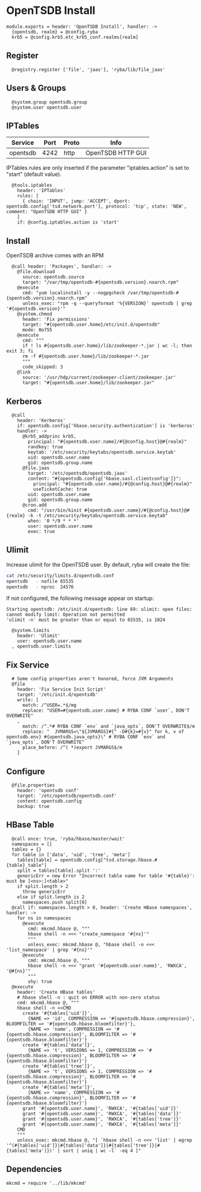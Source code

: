 
# OpenTSDB Install

    module.exports = header: 'OpenTSDB Install', handler: -> 
      {opentsdb, realm} = @config.ryba
      krb5 = @config.krb5.etc_krb5_conf.realms[realm] 

## Register

      @registry.register ['file', 'jaas'], 'ryba/lib/file_jaas'

## Users & Groups

      @system.group opentsdb.group
      @system.user opentsdb.user

## IPTables

| Service  | Port | Proto | Info               |
|----------|------|-------|--------------------|
| opentsdb | 4242 | http  | OpenTSDB HTTP GUI  |

IPTables rules are only inserted if the parameter "iptables.action" is set to
"start" (default value).

      @tools.iptables
        header: 'IPTables'
        rules: [
          { chain: 'INPUT', jump: 'ACCEPT', dport: opentsdb.config['tsd.network.port'], protocol: 'tcp', state: 'NEW', comment: "OpenTSDB HTTP GUI" }
        ]
        if: @config.iptables.action is 'start'

## Install

OpenTSDB archive comes with an RPM

      @call header: 'Packages', handler: ->
        @file.download
          source: opentsdb.source
          target: "/var/tmp/opentsdb-#{opentsdb.version}.noarch.rpm"
        @execute
          cmd: "yum localinstall -y --nogpgcheck /var/tmp/opentsdb-#{opentsdb.version}.noarch.rpm"
          unless_exec: "rpm -q --queryformat '%{VERSION}' opentsdb | grep '#{opentsdb.version}'"
        @system.chmod
          header: 'Fix permissions'
          target: "#{opentsdb.user.home}/etc/init.d/opentsdb"
          mode: 0o755
        @execute
          cmd: """
          if ! ls #{opentsdb.user.home}/lib/zookeeper-*.jar | wc -l; then exit 3; fi
          rm -f #{opentsdb.user.home}/lib/zookeeper-*.jar
          """
          code_skipped: 3
        @link
          source: '/usr/hdp/current/zookeeper-client/zookeeper.jar'
          target: "#{opentsdb.user.home}/lib/zookeeper.jar"

## Kerberos

      @call
        header: 'Kerberos'
        if: opentsdb.config['hbase.security.authentication'] is 'kerberos'
        handler: ->
          @krb5_addprinc krb5,
            principal: "#{opentsdb.user.name}/#{@config.host}@#{realm}"
            randkey: true
            keytab: '/etc/security/keytabs/opentsdb.service.keytab'
            uid: opentsdb.user.name
            gid: opentsdb.group.name
          @file.jaas
            target: '/etc/opentsdb/opentsdb.jaas'
            content: "#{opentsdb.config['hbase.sasl.clientconfig']}":
              principal: "#{opentsdb.user.name}/#{@config.host}@#{realm}"
              useTicketCache: true
            uid: opentsdb.user.name
            gid: opentsdb.group.name
          @cron.add
            cmd: "/usr/bin/kinit #{opentsdb.user.name}/#{@config.host}@#{realm} -k -t /etc/security/keytabs/opentsdb.service.keytab"
            when: '0 */9 * * *'
            user: opentsdb.user.name
            exec: true

## Ulimit

Increase ulimit for the OpenTSDB user. By default, ryba will create the file:

```bash
cat /etc/security/limits.d/opentsdb.conf
opentsdb   - nofile 65535
opentsdb   - nproc  24576
```

If not configured, the following message appear on startup:

```
Starting opentsdb: /etc/init.d/opentsdb: line 69: ulimit: open files: cannot modify limit: Operation not permitted
'ulimit -n' must be greater than or equal to 65535, is 1024
```

      @system.limits
        header: 'Ulimit'
        user: opentsdb.user.name
      , opentsdb.user.limits

## Fix Service

      # Some config properties aren't honored, force JVM Arguments
      @file
        header: 'Fix Service Init Script'
        target: '/etc/init.d/opentsdb'
        write: [
          match: /^USER=.*$/mg
          replace: "USER=#{opentsdb.user.name} # RYBA CONF `user`, DON'T OVERWRITE"
        ,
          match: /^.*# RYBA CONF `env` and `java_opts`, DON'T OVERWRITE$/m
          replace: "  JVMARGS=\"${JVMARGS}#{" -D#{k}=#{v}" for k, v of opentsdb.env} #{opentsdb.java_opts}\" # RYBA CONF `env` and `java_opts`, DON'T OVERWRITE"
          place_before: /^( *)export JVMARGS$/m
        ]

## Configure

      @file.properties
        header: 'opentsdb conf'
        target: '/etc/opentsdb/opentsdb.conf'
        content: opentsdb.config
        backup: true

## HBase Table

      @call once: true, 'ryba/hbase/master/wait'
      namespaces = []
      tables = {}
      for table in ['data', 'uid', 'tree', 'meta']
        tables[table] = opentsdb.config["tsd.storage.hbase.#{table}_table"]
        split = tables[table].split ':'
        genericErr = new Error "Incorrect table name for table '#{table}': must be [<ns>:]<table>"
        if split.length > 2
          throw genericErr
        else if split.length is 2
          namespaces.push split[0]
      @call if: namespaces.length > 0, header: 'Create HBase namespaces', handler: ->
        for ns in namespaces
          @execute
            cmd: mkcmd.hbase @, """
            hbase shell -n <<< "create_namespace '#{ns}'"
            """
            unless_exec: mkcmd.hbase @, "hbase shell -n <<< 'list_namespace' | grep '#{ns}'"
          @execute
            cmd: mkcmd.hbase @, """
            hbase shell -n <<< "grant '#{opentsdb.user.name}', 'RWXCA', '@#{ns}'"
            """
            shy: true
      @execute
        header: 'Create HBase tables'
        # hbase shell -n : quit on ERROR with non-zero status
        cmd: mkcmd.hbase @, """
        hbase shell -n <<CMD
          create '#{tables['uid']}',
            {NAME => 'id', COMPRESSION => '#{opentsdb.hbase.compression}', BLOOMFILTER => '#{opentsdb.hbase.bloomfilter}'},
            {NAME => 'name', COMPRESSION => '#{opentsdb.hbase.compression}', BLOOMFILTER => '#{opentsdb.hbase.bloomfilter}'}
          create '#{tables['data']}',
            {NAME => 't', VERSIONS => 1, COMPRESSION => '#{opentsdb.hbase.compression}', BLOOMFILTER => '#{opentsdb.hbase.bloomfilter}'}
          create '#{tables['tree']}',
            {NAME => 't', VERSIONS => 1, COMPRESSION => '#{opentsdb.hbase.compression}', BLOOMFILTER => '#{opentsdb.hbase.bloomfilter}'}    
          create '#{tables['meta']}',
            {NAME => 'name', COMPRESSION => '#{opentsdb.hbase.compression}', BLOOMFILTER => '#{opentsdb.hbase.bloomfilter}'}
          grant '#{opentsdb.user.name}', 'RWXCA', '#{tables['uid']}'
          grant '#{opentsdb.user.name}', 'RWXCA', '#{tables['data']}'
          grant '#{opentsdb.user.name}', 'RWXCA', '#{tables['tree']}'
          grant '#{opentsdb.user.name}', 'RWXCA', '#{tables['meta']}'
        CMD
        """
        unless_exec: mkcmd.hbase @, "[ `hbase shell -n <<< 'list' | egrep '^(#{tables['uid']}|#{tables['data']}|#{tables['tree']}|#{tables['meta']})' | sort | uniq | wc -l` -eq 4 ]"

## Dependencies

    mkcmd = require '../lib/mkcmd'
